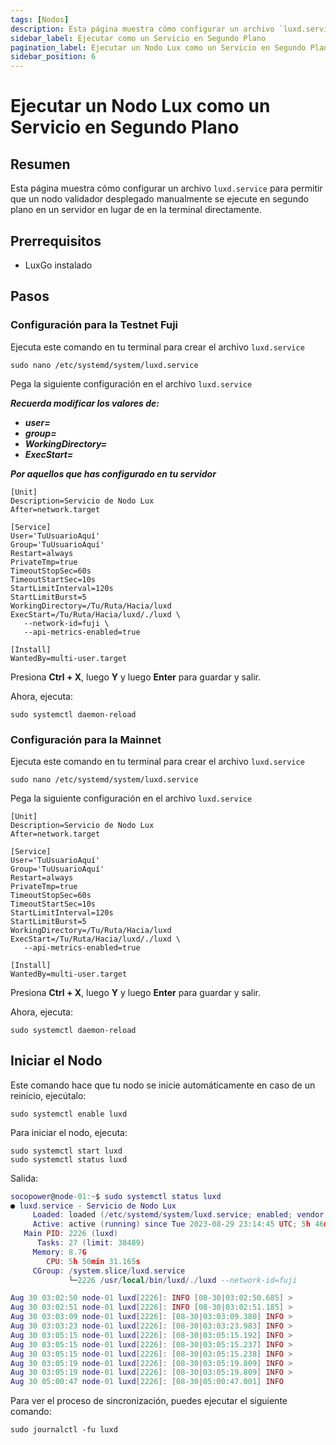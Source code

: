 ```yaml
---
tags: [Nodos]
description: Esta página muestra cómo configurar un archivo `luxd.service` para permitir que un nodo validador desplegado manualmente se ejecute en segundo plano en un servidor en lugar de en la terminal directamente.
sidebar_label: Ejecutar como un Servicio en Segundo Plano
pagination_label: Ejecutar un Nodo Lux como un Servicio en Segundo Plano
sidebar_position: 6
---
```


# Ejecutar un Nodo Lux como un Servicio en Segundo Plano

## Resumen

Esta página muestra cómo configurar un archivo `luxd.service` para
permitir que un nodo validador desplegado manualmente se ejecute en segundo plano en
un servidor en lugar de en la terminal directamente.

## Prerrequisitos

- LuxGo instalado

## Pasos

### Configuración para la Testnet Fuji

Ejecuta este comando en tu terminal para crear el archivo `luxd.service`

```shell
sudo nano /etc/systemd/system/luxd.service
```

Pega la siguiente configuración en el archivo `luxd.service`

**_Recuerda modificar los valores de:_**

- **_user=_**
- **_group=_**
- **_WorkingDirectory=_**
- **_ExecStart=_**

**_Por aquellos que has configurado en tu servidor_**

```shell
[Unit]
Description=Servicio de Nodo Lux
After=network.target

[Service]
User='TuUsuarioAquí'
Group='TuUsuarioAquí'
Restart=always
PrivateTmp=true
TimeoutStopSec=60s
TimeoutStartSec=10s
StartLimitInterval=120s
StartLimitBurst=5
WorkingDirectory=/Tu/Ruta/Hacia/luxd
ExecStart=/Tu/Ruta/Hacia/luxd/./luxd \
   --network-id=fuji \
   --api-metrics-enabled=true

[Install]
WantedBy=multi-user.target
```

Presiona **Ctrl + X**, luego **Y** y luego **Enter** para guardar y salir.

Ahora, ejecuta:

```shell
sudo systemctl daemon-reload
```

### Configuración para la Mainnet

Ejecuta este comando en tu terminal para crear el archivo `luxd.service`

```shell
sudo nano /etc/systemd/system/luxd.service
```

Pega la siguiente configuración en el archivo `luxd.service`

```shell
[Unit]
Description=Servicio de Nodo Lux
After=network.target

[Service]
User='TuUsuarioAquí'
Group='TuUsuarioAquí'
Restart=always
PrivateTmp=true
TimeoutStopSec=60s
TimeoutStartSec=10s
StartLimitInterval=120s
StartLimitBurst=5
WorkingDirectory=/Tu/Ruta/Hacia/luxd
ExecStart=/Tu/Ruta/Hacia/luxd/./luxd \
   --api-metrics-enabled=true

[Install]
WantedBy=multi-user.target
```

Presiona **Ctrl + X**, luego **Y** y luego **Enter** para guardar y salir.

Ahora, ejecuta:

```shell
sudo systemctl daemon-reload
```

## Iniciar el Nodo

Este comando hace que tu nodo se inicie automáticamente en caso de un reinicio, ejecútalo:

```shell
sudo systemctl enable luxd
```

Para iniciar el nodo, ejecuta:

```shell
sudo systemctl start luxd
sudo systemctl status luxd
```

Salida:

```Lua
socopower@node-01:~$ sudo systemctl status luxd
● luxd.service - Servicio de Nodo Lux
     Loaded: loaded (/etc/systemd/system/luxd.service; enabled; vendor p>
     Active: active (running) since Tue 2023-08-29 23:14:45 UTC; 5h 46min ago
   Main PID: 2226 (luxd)
      Tasks: 27 (limit: 38489)
     Memory: 8.7G
        CPU: 5h 50min 31.165s
     CGroup: /system.slice/luxd.service
             └─2226 /usr/local/bin/luxd/./luxd --network-id=fuji

Aug 30 03:02:50 node-01 luxd[2226]: INFO [08-30|03:02:50.685] >
Aug 30 03:02:51 node-01 luxd[2226]: INFO [08-30|03:02:51.185] >
Aug 30 03:03:09 node-01 luxd[2226]: [08-30|03:03:09.380] INFO >
Aug 30 03:03:23 node-01 luxd[2226]: [08-30|03:03:23.983] INFO >
Aug 30 03:05:15 node-01 luxd[2226]: [08-30|03:05:15.192] INFO >
Aug 30 03:05:15 node-01 luxd[2226]: [08-30|03:05:15.237] INFO >
Aug 30 03:05:15 node-01 luxd[2226]: [08-30|03:05:15.238] INFO >
Aug 30 03:05:19 node-01 luxd[2226]: [08-30|03:05:19.809] INFO >
Aug 30 03:05:19 node-01 luxd[2226]: [08-30|03:05:19.809] INFO >
Aug 30 05:00:47 node-01 luxd[2226]: [08-30|05:00:47.001] INFO
```

Para ver el proceso de sincronización, puedes ejecutar el siguiente comando:

```shell
sudo journalctl -fu luxd
```
